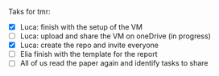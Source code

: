 Taks for tmr:
- [X] Luca: finish with the setup of the VM
- [ ] Luca: upload and share the VM on oneDrive (in progress)
- [X] Luca: create the repo and invite everyone
- [ ] Elia finish with the template for the report
- [ ] All of us read the paper again and identify tasks to share
